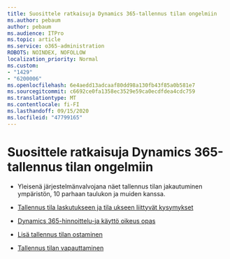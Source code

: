 ```yaml
---
title: Suosittele ratkaisuja Dynamics 365-tallennus tilan ongelmiin
ms.author: pebaum
author: pebaum
ms.audience: ITPro
ms.topic: article
ms.service: o365-administration
ROBOTS: NOINDEX, NOFOLLOW
localization_priority: Normal
ms.custom:
- "1429"
- "6200006"
ms.openlocfilehash: 6e4aedd13adcaaf80dd98a130fb43f85a0b581e7
ms.sourcegitcommit: c6692ce0fa1358ec3529e59ca0ecdfdea4cdc759
ms.translationtype: MT
ms.contentlocale: fi-FI
ms.lasthandoff: 09/15/2020
ms.locfileid: "47799165"
---
```

# <a name="recommend-solutions-for-dynamics-365-storage-issues"></a>Suosittele ratkaisuja Dynamics 365-tallennus tilan ongelmiin

* Yleisenä järjestelmänvalvojana näet tallennus tilan jakautuminen ympäristön, 10 parhaan taulukon ja muiden kanssa.

* [Tallennus tila laskutukseen ja tila ukseen liittyvät kysymykset](https://docs.microsoft.com/dynamics365/customer-engagement/admin/contact-information-microsoft-dynamics-365-online-billing-support)

* [Dynamics 365-hinnoittelu-ja käyttö oikeus opas](https://dynamics.microsoft.com/pricing/)

* [Lisä tallennus tilan ostaminen](https://docs.microsoft.com/dynamics365/customer-engagement/admin/manage-storage#add-storage-to-dynamics-365-online)

* [Tallennus tilan vapauttaminen](https://docs.microsoft.com/dynamics365/customer-engagement/admin/free-storage-space)
